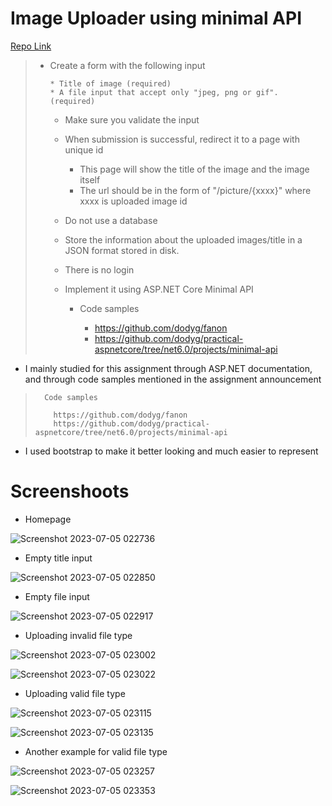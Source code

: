 # Image Uploader using minimal API 
  [Repo Link](https://github.com/MariamEssam553/ImageUploader.git)
> * Create a form with the following input
>       
>       * Title of image (required)
>       * A file input that accept only "jpeg, png or gif". (required)
> 
>     * Make sure you validate the input
> 
>     * When submission is successful, redirect it to a page with unique id
>       
>       * This page will show the title of the image and the image itself
>       * The url should be in the form of "/picture/{xxxx}" where xxxx is uploaded image id
> 
>     * Do not use a database
> 
>     * Store the information about the uploaded images/title in a JSON format stored in disk.
> 
>     * There is no login
> 
>     * Implement it using ASP.NET Core Minimal API
>       
>       * Code samples
>         
>         * https://github.com/dodyg/fanon
>         * https://github.com/dodyg/practical-aspnetcore/tree/net6.0/projects/minimal-api
> 

- I mainly studied for this assignment through ASP.NET documentation, and through code samples mentioned in the assignment   announcement

>       Code samples
>         
>         https://github.com/dodyg/fanon
>         https://github.com/dodyg/practical-aspnetcore/tree/net6.0/projects/minimal-api
> 

- I used bootstrap to make it better looking and much easier to represent

# Screenshoots
- Homepage

![Screenshot 2023-07-05 022736](https://github.com/silverkeytech/summer-2023/assets/83476787/01617460-d9ee-4883-ba71-df16a759f0c0)

- Empty title input

![Screenshot 2023-07-05 022850](https://github.com/silverkeytech/summer-2023/assets/83476787/a3d0a819-c97c-4862-a457-fcb4191bbebc)

-  Empty file input

![Screenshot 2023-07-05 022917](https://github.com/silverkeytech/summer-2023/assets/83476787/50a7ad2a-d34c-48c0-9e16-3670980c6504)

- Uploading invalid file type

![Screenshot 2023-07-05 023002](https://github.com/silverkeytech/summer-2023/assets/83476787/4dab4d09-281b-4ba4-a411-b314ec166e0d)

![Screenshot 2023-07-05 023022](https://github.com/silverkeytech/summer-2023/assets/83476787/ab279861-0558-4fed-95c9-258276134dfb)

- Uploading valid file type

![Screenshot 2023-07-05 023115](https://github.com/silverkeytech/summer-2023/assets/83476787/302b4e41-cd43-497b-98ae-00727e42ef49)

![Screenshot 2023-07-05 023135](https://github.com/silverkeytech/summer-2023/assets/83476787/d5266e66-9b9e-4016-8862-a6899b644dcb)

- Another example for valid file type

![Screenshot 2023-07-05 023257](https://github.com/silverkeytech/summer-2023/assets/83476787/f2583451-7221-4655-b94b-4de016946c46)


![Screenshot 2023-07-05 023353](https://github.com/silverkeytech/summer-2023/assets/83476787/4ebf0ade-b200-4ae6-a2b4-dc8941367b7b)

